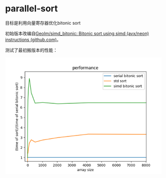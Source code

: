# parallel-sort

目标是利用向量寄存器优化bitonic sort

初始版本改编自[Geolm/simd_bitonic: Bitonic sort using simd (avx/neon) instructions (github.com)](https://github.com/Geolm/simd_bitonic)。

测试了最初搬版本的性能：

![](./perf/Figure_1.png)
